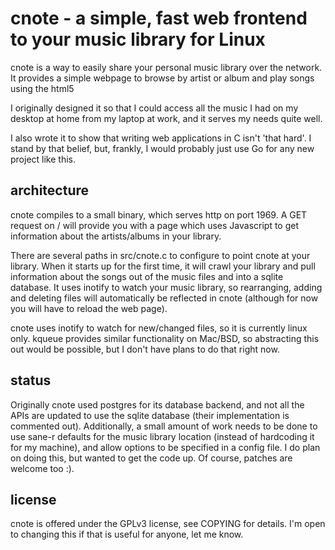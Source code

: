 cnote - a simple, fast web frontend to your music library for Linux
===================================================================

cnote is a way to easily share your personal music library over the
network.  It provides a simple webpage to browse by artist or album
and play songs using the html5 <audio> tag.  This means that support
for mp3/aac/ogg audio is dependent on your browser.  I've personally
had the most success with Chrome.

I originally designed it so that I could access all the music I had on
my desktop at home from my laptop at work, and it serves my needs
quite well.

I also wrote it to show that writing web applications in C isn't 'that
hard'.  I stand by that belief, but, frankly, I would probably just
use Go for any new project like this.


architecture
------------

cnote compiles to a small binary, which serves http on port 1969. A
GET request on / will provide you with a page which uses Javascript to
get information about the artists/albums in your library.

There are several paths in src/cnote.c to configure to point cnote at
your library.  When it starts up for the first time, it will crawl
your library and pull information about the songs out of the music
files and into a sqlite database.  It uses inotify to watch your music
library, so rearranging, adding and deleting files will automatically
be reflected in cnote (although for now you will have to reload the
web page).

cnote uses inotify to watch for new/changed files, so it is currently
linux only.  kqueue provides similar functionality on Mac/BSD, so
abstracting this out would be possible, but I don't have plans to do
that right now.


status
------

Originally cnote used postgres for its database backend, and not all
the APIs are updated to use the sqlite database (their implementation
is commented out).  Additionally, a small amount of work needs to be
done to use sane-r defaults for the music library location (instead of
hardcoding it for my machine), and allow options to be specified in a
config file.  I do plan on doing this, but wanted to get the code up.
Of course, patches are welcome too :).


license
-------

cnote is offered under the GPLv3 license, see COPYING for details.
I'm open to changing this if that is useful for anyone, let me know.
